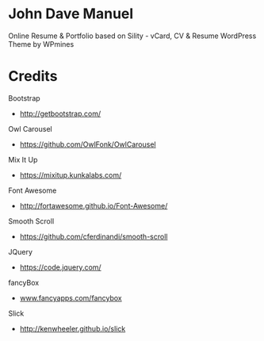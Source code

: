 # John Dave Manuel
Online Resume &amp; Portfolio based on Sility - vCard, CV & Resume WordPress Theme by WPmines

# Credits
Bootstrap
- http://getbootstrap.com/

Owl Carousel 
- https://github.com/OwlFonk/OwlCarousel

Mix It Up 
- https://mixitup.kunkalabs.com/

Font Awesome 
- http://fortawesome.github.io/Font-Awesome/

Smooth Scroll 
- https://github.com/cferdinandi/smooth-scroll

JQuery 
- https://code.jquery.com/

fancyBox 
- www.fancyapps.com/fancybox

Slick 
- http://kenwheeler.github.io/slick
